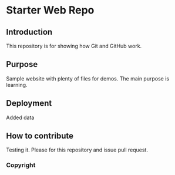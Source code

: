# Starter Web Repo

## Introduction
This repository is for showing how Git and GitHub work.

## Purpose

Sample website with plenty of files for demos. The main purpose is learning.

## Deployment
Added data

## How to contribute
Testing it. Please for this repository and issue pull request.

### Copyright
